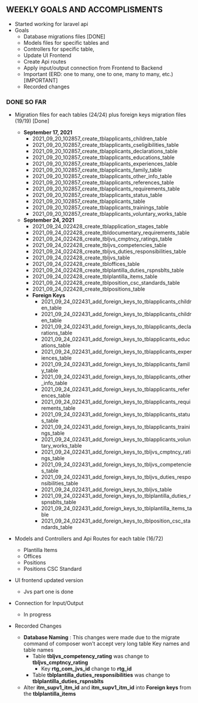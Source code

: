 ## WEEKLY GOALS AND ACCOMPLISMENTS
- Started working for laravel api
- Goals
	- Database migrations files  [DONE]
	- Models files for specific tables and
	- Controllers for specific table,
	- Update UI Frontend
	- Create Api routes
	- Apply input/output connection from Frontend to Backend
	- Important (ERD: one to many, one to one, many to many, etc.) [IMPORTANT]
	- Recorded changes

### DONE SO FAR
- Migration files for each tables (24/24) plus foreign keys migration files (19/19) [Done]
	- **September 17, 2021**
		- 2021_09_20_102857_create_tblapplicants_children_table
		- 2021_09_20_102857_create_tblapplicants_cseligibilities_table
		- 2021_09_20_102857_create_tblapplicants_declarations_table
		- 2021_09_20_102857_create_tblapplicants_educations_table
		- 2021_09_20_102857_create_tblapplicants_experiences_table
		- 2021_09_20_102857_create_tblapplicants_family_table
		- 2021_09_20_102857_create_tblapplicants_other_info_table
		- 2021_09_20_102857_create_tblapplicants_references_table
		- 2021_09_20_102857_create_tblapplicants_requirements_table
		- 2021_09_20_102857_create_tblapplicants_status_table
		- 2021_09_20_102857_create_tblapplicants_table
		- 2021_09_20_102857_create_tblapplicants_trainings_table
		- 2021_09_20_102857_create_tblapplicants_voluntary_works_table
	- **September 24, 2021**
		- 2021_09_24_022428_create_tblapplication_stages_table
		- 2021_09_24_022428_create_tbldocumentary_requirements_table
		- 2021_09_24_022428_create_tbljvs_cmptncy_ratings_table
		- 2021_09_24_022428_create_tbljvs_competencies_table
		- 2021_09_24_022428_create_tbljvs_duties_responsibilities_table
		- 2021_09_24_022428_create_tbljvs_table
		- 2021_09_24_022428_create_tbloffices_table
		- 2021_09_24_022428_create_tblplantilla_duties_rspnsblts_table
		- 2021_09_24_022428_create_tblplantilla_items_table
		- 2021_09_24_022428_create_tblposition_csc_standards_table
		- 2021_09_24_022428_create_tblpositions_table
		- **Foreign Keys**
			- 2021_09_24_022431_add_foreign_keys_to_tblapplicants_children_table
			- 2021_09_24_022431_add_foreign_keys_to_tblapplicants_children_table
			- 2021_09_24_022431_add_foreign_keys_to_tblapplicants_declarations_table
			- 2021_09_24_022431_add_foreign_keys_to_tblapplicants_educations_table
			- 2021_09_24_022431_add_foreign_keys_to_tblapplicants_experiences_table
			- 2021_09_24_022431_add_foreign_keys_to_tblapplicants_family_table
			- 2021_09_24_022431_add_foreign_keys_to_tblapplicants_other_info_table
			- 2021_09_24_022431_add_foreign_keys_to_tblapplicants_references_table
			- 2021_09_24_022431_add_foreign_keys_to_tblapplicants_requirements_table
			- 2021_09_24_022431_add_foreign_keys_to_tblapplicants_status_table
			- 2021_09_24_022431_add_foreign_keys_to_tblapplicants_trainings_table
			- 2021_09_24_022431_add_foreign_keys_to_tblapplicants_voluntary_works_table
			- 2021_09_24_022431_add_foreign_keys_to_tbljvs_cmptncy_ratings_table
			- 2021_09_24_022431_add_foreign_keys_to_tbljvs_competencies_table
			- 2021_09_24_022431_add_foreign_keys_to_tbljvs_duties_responsibilities_table
			- 2021_09_24_022431_add_foreign_keys_to_tbljvs_table
			- 2021_09_24_022431_add_foreign_keys_to_tblplantilla_duties_rspnsblts_table
			- 2021_09_24_022431_add_foreign_keys_to_tblplantilla_items_table
			- 2021_09_24_022431_add_foreign_keys_to_tblposition_csc_standards_table

- Models and Controllers and Api Routes for each table (16/72)
	- Plantilla Items
	- Offices
	- Positions
	- Positions CSC Standard

- UI frontend updated version
	- Jvs part one is done

- Connection for Input/Output 
	- In progress
	
- Recorded Changes
	- **Database Naming** : This changes were made due to the migrate command of composer won't accept very long table Key names and table names
		- Table **tbljvs_competency_rating** was change to **tbljvs_cmptncy_rating**
			- Key **rtg_com_jvs_id** change to **rtg_id**
		- Table **tblplantilla_duties_responsibilities** was change to **tblplantilla_duties_rspnsblts**
	- Alter **itm_supv1_itm_id** and **itm_supv1_itm_id** into **Foreign keys** from the **tblplantilla_items**
